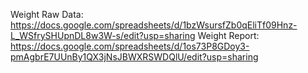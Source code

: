 Weight Raw Data: https://docs.google.com/spreadsheets/d/1bzWsursfZb0qEliTf09Hnz-L_WSfrySHUpnDL8w3W-s/edit?usp=sharing
Weight Report: https://docs.google.com/spreadsheets/d/1os73P8GDoy3-pmAgbrE7UUnBy1QX3jNsJBWXRSWDQlU/edit?usp=sharing
